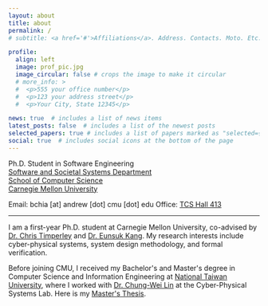 ```yaml
---
layout: about
title: about
permalink: /
# subtitle: <a href='#'>Affiliations</a>. Address. Contacts. Moto. Etc.

profile:
  align: left
  image: prof_pic.jpg
  image_circular: false # crops the image to make it circular
  # more_info: >
  #  <p>555 your office number</p>
  #  <p>123 your address street</p>
  #  <p>Your City, State 12345</p>

news: true  # includes a list of news items
latest_posts: false  # includes a list of the newest posts
selected_papers: true # includes a list of papers marked as "selected={true}"
social: true  # includes social icons at the bottom of the page
---
```


Ph.D. Student in Software Engineering  
[Software and Societal Systems Department](https://s3d.cmu.edu/)  
[School of Computer Science](https://www.cs.cmu.edu/)  
[Carnegie Mellon University](https://www.cmu.edu/)  

Email: bchia [at] andrew [dot] cmu [dot] edu
Office: [TCS Hall 413](https://goo.gl/maps/qYhacws7xvsfE2ff7)

---

I am a first-year Ph.D. student at Carnegie Mellon University, co-advised by [Dr. Chris Timperley](https://chris.timperley.info/) and [Dr. Eunsuk Kang](https://eskang.github.io/). My research interests include cyber-physical systems, system design methodology, and formal verification.

Before joining CMU, I received my Bachelor's and Master's degree in Computer Science and Information Engineering at [National Taiwan University](https://www.ntu.edu.tw/), where I worked with [Dr. Chung-Wei Lin](https://www.csie.ntu.edu.tw/~cwlin/) at the Cyber-Physical Systems Lab. Here is my [Master's Thesis](/assets/pdf/thesis.pdf).